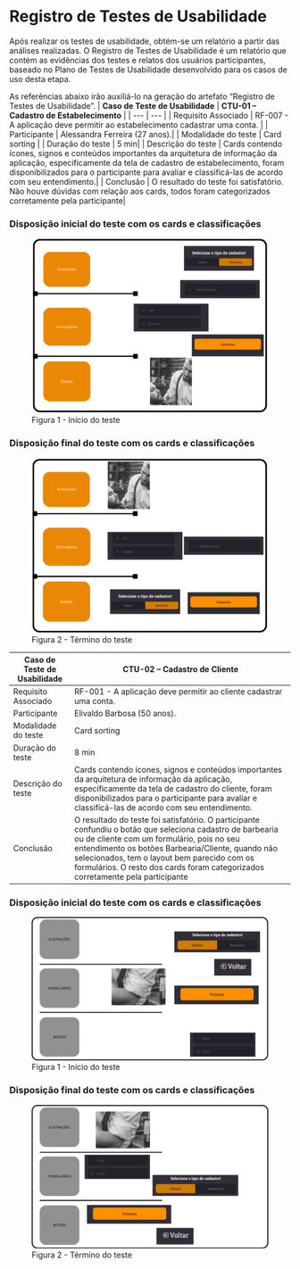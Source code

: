 # Registro de Testes de Usabilidade

Após realizar os testes de usabilidade, obtém-se um relatório a partir das análises realizadas. O Registro de Testes de Usabilidade é um relatório que contém as evidências dos testes e relatos dos usuários participantes, baseado no Plano de Testes de Usabilidade desenvolvido para os casos de uso desta etapa.

As referências abaixo irão auxiliá-lo na geração do artefato “Registro de Testes de Usabilidade”.
| **Caso de Teste de Usabilidade** | **CTU-01 – Cadastro de Estabelecimento** |
| --- | --- |
| Requisito Associado | RF-007 - A aplicação deve permitir ao estabelecimento cadastrar uma conta. |
| Participante | Alessandra Ferreira (27 anos).|
| Modalidade do teste | Card sorting |
| Duração do teste | 5 min|
| Descrição do teste | Cards contendo ícones, signos e conteúdos importantes da arquitetura de informação da aplicação, especificamente da tela de cadastro de estabelecimento, foram disponibilizados para o participante para avaliar e classificá-las de acordo com seu entendimento.| 
| Conclusão | O resultado do teste foi satisfatório. Não houve dúvidas com relação aos cards, todos foram  categorizados corretamente pela participante|

<h3><b>Disposição inicial do teste com os cards e classificações</b></h3>
<figure>
    <img src="./img/card-sorting-af-est1.png">
    <figcaption>Figura 1 - Início do teste </figure>
</figure>


<h3><b>Disposição final do teste com os cards e classificações</b></h3>
<figure>
    <img src="./img/card-sorting-af-est.png">
    <figcaption>Figura 2 - Término do teste </figure>
</figure>


| **Caso de Teste de Usabilidade** | **CTU-02 – Cadastro de Cliente** |
| --- | --- |
| Requisito Associado | RF-001 - A aplicação deve permitir ao cliente cadastrar uma conta.  |
| Participante | Elivaldo Barbosa (50 anos).|
| Modalidade do teste | Card sorting |
| Duração do teste | 8 min|
| Descrição do teste | Cards contendo ícones, signos e conteúdos importantes da arquitetura de informação da aplicação, específicamente da tela de cadastro do cliente, foram disponibilizados para o participante para avaliar e classificá-las de acordo com seu entendimento.| 
| Conclusão | O resultado do teste foi satisfatório. O participante confundiu o botão que seleciona cadastro de barbearia ou de cliente com um formulário, pois no seu entendimento os botões Barbearia/Cliente, quando não selecionados, tem o layout bem parecido com os formulários. O resto dos cards foram categorizados corretamente pela participante|

<h3><b>Disposição inicial do teste com os cards e classificações</b></h3>
<figure>
    <img src="./img/card-sorting-eb-est.png">
    <figcaption>Figura 1 - Início do teste </figure>
</figure>

<h3><b>Disposição final do teste com os cards e classificações</b></h3>
<figure>
    <img src="./img/card-sorting-eb-est2.png">
    <figcaption>Figura 2 - Término do teste </figure>
</figure>
